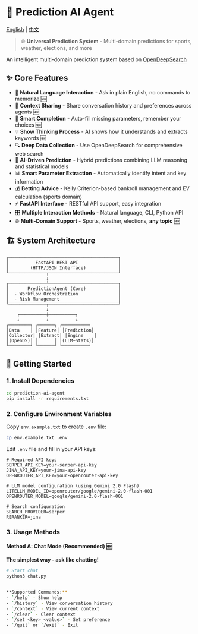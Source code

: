 # 🎯 Prediction AI Agent

[English](README.md) | [中文](README_CN.md)

> 🌐 **Universal Prediction System** - Multi-domain predictions for sports, weather, elections, and more

An intelligent multi-domain prediction system based on [OpenDeepSearch](https://github.com/sentient-agi/OpenDeepSearch) 


## ✨ Core Features

- 🤖 **Natural Language Interaction** - Ask in plain English, no commands to memorize 🆕
- 🔄 **Context Sharing** - Share conversation history and preferences across agents 🆕
- 🧠 **Smart Completion** - Auto-fill missing parameters, remember your choices 🆕
- 💡 **Show Thinking Process** - AI shows how it understands and extracts keywords 🆕
- 🔍 **Deep Data Collection** - Use OpenDeepSearch for comprehensive web search
- 🎯 **AI-Driven Prediction** - Hybrid predictions combining LLM reasoning and statistical models
- 📊 **Smart Parameter Extraction** - Automatically identify intent and key information
- 💰 **Betting Advice** - Kelly Criterion-based bankroll management and EV calculation (sports domain)
- ⚡ **FastAPI Interface** - RESTful API support, easy integration
- 🎛️ **Multiple Interaction Methods** - Natural language, CLI, Python API
- 🌐 **Multi-Domain Support** - Sports, weather, elections, **any topic** 🆕

## 🏗️ System Architecture

```
┌─────────────────────────────────────────┐
│          FastAPI REST API               │
│        (HTTP/JSON Interface)            │
└──────────────┬──────────────────────────┘
               ↓
┌──────────────┴──────────────────────────┐
│       PredictionAgent (Core)            │
│  - Workflow Orchestration               │
│  - Risk Management                      │
└──────────────┬──────────────────────────┘
               ↓
    ┌──────────┼──────────┐
    ↓          ↓          ↓
┌────────┐ ┌──────┐ ┌──────────┐
│Data    │ │Feature│ │Prediction│
│Collector│ │Extract│ │Engine    │
│(OpenDS)│ │      │ │(LLM+Stats)│
└────────┘ └──────┘ └──────────┘
```

## 🚀 Getting Started

### 1. Install Dependencies

```bash
cd prediction-ai-agent
pip install -r requirements.txt
```

### 2. Configure Environment Variables

Copy `env.example.txt` to create `.env` file:

```bash
cp env.example.txt .env
```

Edit `.env` file and fill in your API keys:

```env
# Required API keys
SERPER_API_KEY=your-serper-api-key
JINA_API_KEY=your-jina-api-key
OPENROUTER_API_KEY=your-openrouter-api-key

# LLM model configuration (using Gemini 2.0 Flash)
LITELLM_MODEL_ID=openrouter/google/gemini-2.0-flash-001
OPENROUTER_MODEL=google/gemini-2.0-flash-001

# Search configuration
SEARCH_PROVIDER=serper
RERANKER=jina
```

### 3. Usage Methods

#### Method A: Chat Mode (Recommended) 🆕

**The simplest way - ask like chatting!**

```bash
# Start chat
python3 chat.py


**Supported Commands:**
- `/help` - Show help
- `/history` - View conversation history
- `/context` - View current context
- `/clear` - Clear context
- `/set <key> <value>` - Set preference
- `/quit` or `/exit` - Exit

